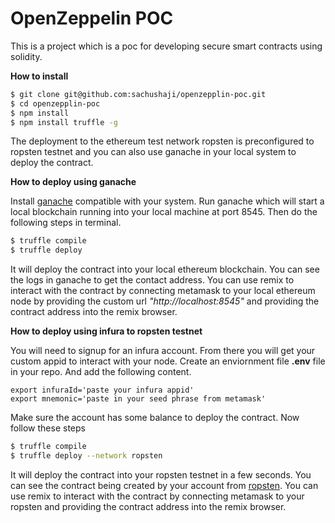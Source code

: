 # OpenZeppelin POC
 This is a project which is a poc for developing secure smart contracts using solidity.

 **How to install**

```sh
$ git clone git@github.com:sachushaji/openzepplin-poc.git
$ cd openzepplin-poc
$ npm install
$ npm install truffle -g
```
The deployment to the ethereum test network ropsten is preconfigured to ropsten testnet and you can also use ganache in your local system to deploy the contract.

**How to deploy using ganache**

Install [ganache](https://truffleframework.com/ganache) compatible with your system. Run ganache which will start a local blockchain running into your local machine at port 8545. Then do the following steps in terminal.

```sh
$ truffle compile
$ truffle deploy
```
It will deploy the contract into your local ethereum blockchain. You can see the logs in ganache to get the contact address. You can use remix to interact with the contract by connecting metamask to your local ethereum node by providing the custom url *"http://localhost:8545"* and providing the contract address into the remix browser.


**How to deploy using infura to ropsten testnet**

You will need to signup for an infura account. From there you will get your custom appid to interact with your node. 
 Create an enviornment file **.env** file in your repo. And add the following content.
 ```
 export infuraId='paste your infura appid'
export mnemonic='paste in your seed phrase from metamask'
 ```
Make sure the account has some balance to deploy the contract. Now follow these steps

```sh
$ truffle compile
$ truffle deploy --network ropsten
```
It will deploy the contract into your ropsten testnet in a few seconds. You can see the contract being created by your account from [ropsten](https://ropsten.etherscan.io/). You can use remix to interact with the contract by connecting metamask to your ropsten and providing the contract address into the remix browser.
